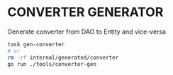 # CONVERTER GENERATOR

Generate converter from DAO to Entity and vice-versa

```bash
task gen-converter
# or
rm -rf internal/generated/converter
go run ./tools/converter-gen 
```
